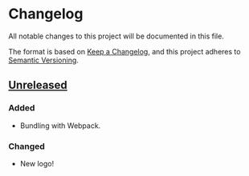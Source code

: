 # Changelog
All notable changes to this project will be documented in this file.

The format is based on [Keep a Changelog](https://keepachangelog.com/en/1.0.0/),
and this project adheres to [Semantic Versioning](https://semver.org).

## [Unreleased]

### Added
- Bundling with Webpack.

### Changed
- New logo!

[Unreleased]: https://github.com/andstor/voxelizer/compare/v0.0.1...HEAD
